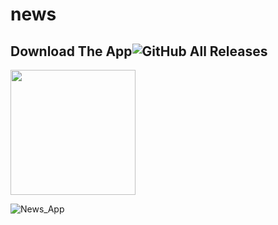 # news
## Download The App![GitHub All Releases](https://img.shields.io/github/downloads/HusseinMohamed99/Breaking-News/total?color=green)
<a href="https://github.com/HusseinMohamed99/Socialite/releases/download/v2.0.0/Socialite.apk"><img src="https://playerzon.com/asset/download.png" width="200"></img></a>




![News_App](https://user-images.githubusercontent.com/84459939/189492649-395d91b7-41fc-4172-ad15-4354d744cadb.png)
